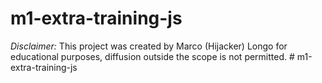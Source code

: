﻿# m1-extra-training-js

*Disclaimer:* This project was created by Marco (Hijacker) Longo for educational purposes, diffusion outside the scope is not permitted.
#   m 1 - e x t r a - t r a i n i n g - j s  
 
